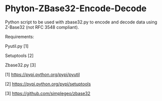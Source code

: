 # Phyton-ZBase32-Encode-Decode
Python script to be used with zbase32.py to encode and decode data using Z-Base32 (not RFC 3548 compliant).

Requirements:

Pyutil.py [1]

Setuptools [2]

Zbase32.py [3]

[1] https://pypi.python.org/pypi/pyutil

[2] https://pypi.python.org/pypi/setuptools

[3] https://github.com/simplegeo/zbase32

